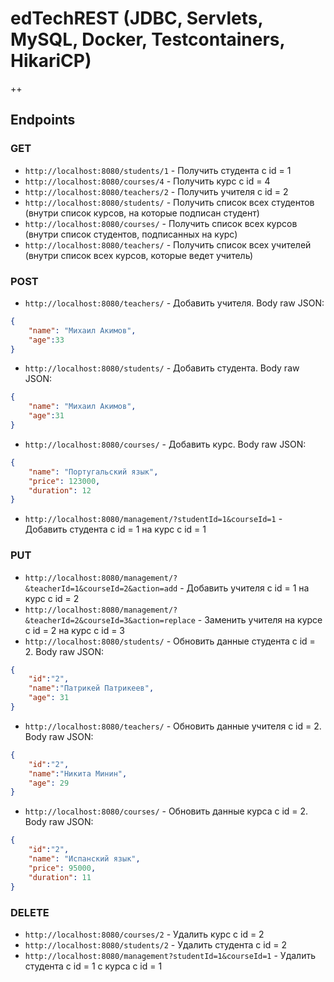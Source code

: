 # edTechREST (JDBC, Servlets, MySQL, Docker, Testcontainers, HikariCP)
++

## Endpoints

### GET
- `http://localhost:8080/students/1` - Получить студента с id = 1
- `http://localhost:8080/courses/4` - Получить курс с id = 4
- `http://localhost:8080/teachers/2` - Получить учителя с id = 2
- `http://localhost:8080/students/` - Получить список всех студентов (внутри список курсов, на которые подписан студент)
- `http://localhost:8080/courses/` - Получить список всех курсов (внутри список студентов, подписанных на курс)
- `http://localhost:8080/teachers/` - Получить список всех учителей (внутри список всех курсов, которые ведет учитель)

### POST
- `http://localhost:8080/teachers/` - Добавить учителя. Body raw JSON:
```json
{
    "name": "Михаил Акимов",
    "age":33
}
```
- `http://localhost:8080/students/` - Добавить студента. Body raw JSON:
```json
{
    "name": "Михаил Акимов",
    "age":31
}
```
- `http://localhost:8080/courses/` - Добавить курс. Body raw JSON:
```json
{
    "name": "Португальский язык",
    "price": 123000,
    "duration": 12
}
```
- `http://localhost:8080/management/?studentId=1&courseId=1` - Добавить студента с id = 1 на курс c id = 1

### PUT
- `http://localhost:8080/management/?&teacherId=1&courseId=2&action=add` - Добавить учителя с id = 1 на курс c id = 2
- `http://localhost:8080/management/?&teacherId=2&courseId=3&action=replace` - Заменить учителя на курсе с id = 2 на курс c id = 3
- `http://localhost:8080/students/` - Обновить данные студента с id = 2. Body raw JSON:
```json
{
    "id":"2",
    "name":"Патрикей Патрикеев",
    "age": 31
}
```

- `http://localhost:8080/teachers/` - Обновить данные учителя с id = 2. Body raw JSON:
```json
{
    "id":"2",
    "name":"Никита Минин",
    "age": 29
}
```

- `http://localhost:8080/courses/` - Обновить данные курса с id = 2. Body raw JSON:
```json
{
    "id":"2",
    "name": "Испанский язык",
    "price": 95000,
    "duration": 11
}
```
### DELETE
- `http://localhost:8080/courses/2` - Удалить курс с id = 2
- `http://localhost:8080/students/2` - Удалить студента с id = 2
- `http://localhost:8080/management?studentId=1&courseId=1` - Удалить студента с id = 1 с курса c id = 1
